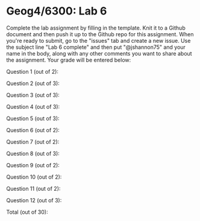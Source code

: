# Geog4/6300: Lab 6

Complete the lab assignment by filling in the template. Knit it to a Github document and then push it up to the Github repo for this assignment. When you're ready to submit, go to the "issues" tab and create a new issue. Use the subject line "Lab 6 complete" and then put "@jshannon75" and your name in the body, along with any other comments you want to share about the assignment. Your grade will be entered below:

Question 1 (out of 2):<p>
Question 2 (out of 3):<p>
Question 3 (out of 3):<p>
Question 4 (out of 3):<p>
Question 5 (out of 3):<p>
Question 6 (out of 2):<p>
Question 7 (out of 2):<p>
Question 8 (out of 3):<p>
Question 9 (out of 2):<p>
Question 10 (out of 2):<p>
Question 11 (out of 2):<p>
Question 12 (out of 3):<p>
<p>
Total (out of 30): 